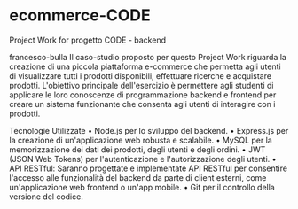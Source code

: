 # ecommerce-CODE

Project Work for progetto CODE - backend 

francesco-bulla 
Il caso-studio proposto per questo Project Work riguarda la creazione di una piccola piattaforma e-commerce che permetta agli utenti di visualizzare tutti i prodotti disponibili, effettuare ricerche e acquistare prodotti. L'obiettivo principale dell'esercizio è permettere agli studenti di applicare le loro conoscenze di programmazione backend e frontend per creare un sistema funzionante che consenta agli utenti di interagire con i prodotti.

Tecnologie Utilizzate
	•	Node.js per lo sviluppo del backend.
	•	Express.js per la creazione di un'applicazione web robusta e scalabile.
	•	MySQL per la memorizzazione dei dati dei prodotti, degli utenti e degli ordini.
	•	JWT (JSON Web Tokens) per l'autenticazione e l'autorizzazione degli utenti.
	•	API RESTful: Saranno progettate e implementate API RESTful per consentire l'accesso alle funzionalità del backend da parte di client esterni, come un'applicazione web frontend o un'app mobile.
	•	Git per il controllo della versione del codice.
